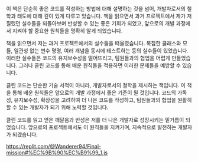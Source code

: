 이 책은 단순히 좋은 코드를 작성하는 방법에 대해 설명하는 것을 넘어, 개발자로서의 철학과 태도에 대해 깊이 있게 다루고 있습니다. 책을 읽으면서 과거 프로젝트에서 제가 저질렀던 실수들을 되돌아보며 반성할 수 있는 좋은 기회가 되었고, 앞으로의 개발 과정에서 지켜야 할 중요한 원칙들을 명확히 알게 되었습니다.

책을 읽으면서 저는 과거 프로젝트에서의 실수들을 떠올렸습니다. 복잡한 클래스와 모듈, 일관성 없는 변수 명명, 여러 개념을 동시에 테스트하는 등의 실수들이 있었습니다. 이러한 실수들은 코드의 유지보수성을 떨어뜨리고, 팀원들과의 협업을 어렵게 만들었습니다. 그러나 클린 코드를 통해 배운 원칙들을 적용하면 이러한 문제들을 예방할 수 있습니다.

클린 코드는 단순한 기술 서적이 아니라, 개발자로서의 철학을 제시하는 책입니다. 이 책을 통해 배운 원칙들은 앞으로의 개발 과정에서 좋은 기준이 될 것입니다. 코드의 가독성, 유지보수성, 확장성을 고려하여 더 나은 코드를 작성하고, 팀원들과의 협업을 원활히 할 수 있는 개발자가 되기 위해 노력할 것입니다.

클린 코드를 읽고 얻은 깨달음과 반성은 저를 더 나은 개발자로 성장시키는 밑거름이 되었습니다. 앞으로의 프로젝트에서도 이 원칙들을 지켜가며, 지속적으로 발전하는 개발자가 되겠습니다.

https://replit.com/@Wanderer94/Final-mission#%EC%9B%90%EC%B9%99_1.js